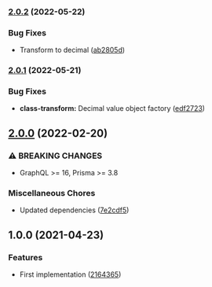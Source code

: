 ### [2.0.2](https://github.com/unlight/prisma-graphql-type-decimal/compare/v2.0.1...v2.0.2) (2022-05-22)


### Bug Fixes

* Transform to decimal ([ab2805d](https://github.com/unlight/prisma-graphql-type-decimal/commit/ab2805d989e9a346af80a9f7184a71ec00c32241))

### [2.0.1](https://github.com/unlight/prisma-graphql-type-decimal/compare/v2.0.0...v2.0.1) (2022-05-21)


### Bug Fixes

* **class-transform:** Decimal value object factory ([edf2723](https://github.com/unlight/prisma-graphql-type-decimal/commit/edf27235769e7368a5caac314cfcecb168af70fc))

## [2.0.0](https://github.com/unlight/prisma-graphql-type-decimal/compare/v1.0.0...v2.0.0) (2022-02-20)


### ⚠ BREAKING CHANGES

* GraphQL >= 16, Prisma >= 3.8

### Miscellaneous Chores

* Updated dependencies ([7e2cdf5](https://github.com/unlight/prisma-graphql-type-decimal/commit/7e2cdf5a57c284eb1fcbadf26b19d172c2901221))

## 1.0.0 (2021-04-23)


### Features

* First implementation ([2164365](https://github.com/unlight/prisma-graphql-type-decimal/commit/2164365465bb6b780c14a9dfbddad4f9eeb49e70))
